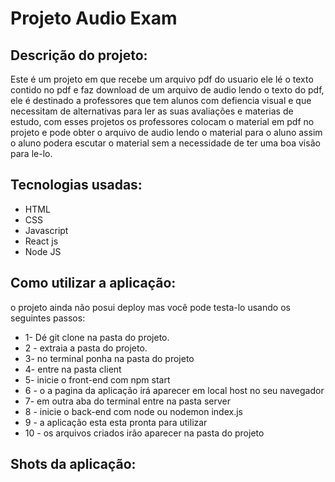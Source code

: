 # Projeto Audio Exam

## Descrição do projeto:

Este é um projeto em que recebe um arquivo pdf do usuario ele lé o texto contido no pdf e faz download de um arquivo de audio lendo o texto do pdf, ele é destinado a professores que tem alunos com defiencia visual e que necessitam de alternativas para ler as suas avaliações e materias de estudo, com esses projetos os professores colocam o material em pdf no projeto e pode obter o arquivo de audio lendo o material para o aluno assim o aluno podera escutar o material sem a necessidade de ter uma boa visão para le-lo. 

## Tecnologias usadas:

- HTML
- CSS
- Javascript
- React js
- Node JS

## Como utilizar a aplicação:

o projeto ainda não posui deploy mas você pode testa-lo usando os seguintes passos:

* 1- Dé git clone na pasta do projeto.
* 2 - extraia a pasta do projeto.
* 3- no terminal ponha na pasta do projeto
* 4- entre na pasta client 
* 5- inicie o front-end com npm start
* 6 - o a pagina da aplicação irá aparecer em local host no seu navegador
* 7-  em outra aba do terminal entre na pasta server
* 8 - inicie o back-end com node ou nodemon index.js
* 9 - a aplicação esta esta pronta para utilizar
* 10 - os arquivos criados irão aparecer na pasta do projeto

## Shots da aplicação: 
